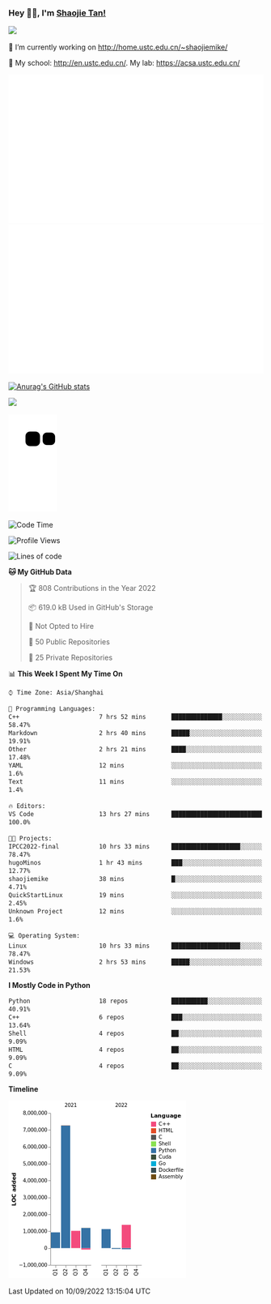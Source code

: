 

<!--
**Kirrito-k423/Kirrito-k423** is a ✨ _special_ ✨ repository because its `README.md` (this file) appears on your GitHub profile.

Here are some ideas to get you started:

- 🔭 I’m currently working on ...
- 🌱 I’m currently learning ...
- 👯 I’m looking to collaborate on ...
- 🤔 I’m looking for help with ...
- 💬 Ask me about ...
- 📫 How to reach me: ...
- 😄 Pronouns: ...
- ⚡ Fun fact: ...
-->
### Hey 👋🏽, I'm [Shaojie Tan!](http://home.ustc.edu.cn/~shaojiemike/about)

![](https://visitor-badge.glitch.me/badge?page_id=Kirrito-k423.Kirrito-k423)

🔭 I’m currently working on http://home.ustc.edu.cn/~shaojiemike/

👯 My school: http://en.ustc.edu.cn/. My lab: https://acsa.ustc.edu.cn/

![](https://github.com/Kirrito-k423/github-stats/blob/master/generated/overview.svg)
![](https://github.com/Kirrito-k423/github-stats/blob/master/generated/languages.svg)

[![Anurag's GitHub stats](https://github-readme-stats.vercel.app/api?username=Kirrito-k423&theme=flag-india&show_icons=true&hide=stars,prs,issues,contribs)](https://github.com/anuraghazra/github-readme-stats)

![](https://github-profile-summary-cards.vercel.app/api/cards/profile-details?username=Kirrito-k423&theme=vue)

![snake gif](https://github.com/Kirrito-k423/Kirrito-k423/blob/output/github-contribution-grid-snake.svg)

<!--START_SECTION:waka-->
![Code Time](http://img.shields.io/badge/Code%20Time-503%20hrs%2028%20mins-blue)

![Profile Views](http://img.shields.io/badge/Profile%20Views-1-blue)

![Lines of code](https://img.shields.io/badge/From%20Hello%20World%20I%27ve%20Written-13%20Million%20lines%20of%20code-blue)

**🐱 My GitHub Data** 

> 🏆 808 Contributions in the Year 2022
 > 
> 📦 619.0 kB Used in GitHub's Storage 
 > 
> 🚫 Not Opted to Hire
 > 
> 📜 50 Public Repositories 
 > 
> 🔑 25 Private Repositories  
 > 
📊 **This Week I Spent My Time On** 

```text
⌚︎ Time Zone: Asia/Shanghai

💬 Programming Languages: 
C++                      7 hrs 52 mins       ██████████████░░░░░░░░░░░   58.47% 
Markdown                 2 hrs 40 mins       █████░░░░░░░░░░░░░░░░░░░░   19.91% 
Other                    2 hrs 21 mins       ████░░░░░░░░░░░░░░░░░░░░░   17.48% 
YAML                     12 mins             ░░░░░░░░░░░░░░░░░░░░░░░░░   1.6% 
Text                     11 mins             ░░░░░░░░░░░░░░░░░░░░░░░░░   1.4%

🔥 Editors: 
VS Code                  13 hrs 27 mins      █████████████████████████   100.0%

🐱‍💻 Projects: 
IPCC2022-final           10 hrs 33 mins      ███████████████████░░░░░░   78.47% 
hugoMinos                1 hr 43 mins        ███░░░░░░░░░░░░░░░░░░░░░░   12.77% 
shaojiemike              38 mins             █░░░░░░░░░░░░░░░░░░░░░░░░   4.71% 
QuickStartLinux          19 mins             ░░░░░░░░░░░░░░░░░░░░░░░░░   2.45% 
Unknown Project          12 mins             ░░░░░░░░░░░░░░░░░░░░░░░░░   1.6%

💻 Operating System: 
Linux                    10 hrs 33 mins      ███████████████████░░░░░░   78.47% 
Windows                  2 hrs 53 mins       █████░░░░░░░░░░░░░░░░░░░░   21.53%

```

**I Mostly Code in Python** 

```text
Python                   18 repos            ██████████░░░░░░░░░░░░░░░   40.91% 
C++                      6 repos             ███░░░░░░░░░░░░░░░░░░░░░░   13.64% 
Shell                    4 repos             ██░░░░░░░░░░░░░░░░░░░░░░░   9.09% 
HTML                     4 repos             ██░░░░░░░░░░░░░░░░░░░░░░░   9.09% 
C                        4 repos             ██░░░░░░░░░░░░░░░░░░░░░░░   9.09%

```


**Timeline**

![Chart not found](https://raw.githubusercontent.com/Kirrito-k423/Kirrito-k423/main/charts/bar_graph.png) 


 Last Updated on 10/09/2022 13:15:04 UTC
<!--END_SECTION:waka-->

